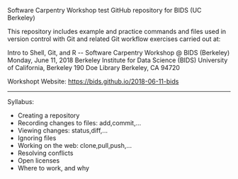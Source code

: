 Software Carpentry Workshop test GitHub repository for BIDS (UC Berkeley)

This repository includes example and practice commands and files used in version
control with Git and related Git workflow exercises carried out at:

Intro to Shell, Git, and R -- Software Carpentry Workshop @ BIDS (Berkeley)
Monday, June 11, 2018
Berkeley Institute for Data Science (BIDS)
University of California, Berkeley
190 Doe Library
Berkeley, CA 94720

Workshopt Website: https://bids.github.io/2018-06-11-bids

---------

Syllabus:

* Creating a repository
* Recording changes to files: add,commit,...
* Viewing changes: status,diff,...
* Ignoring files
* Working on the web: clone,pull,push,...
* Resolving conflicts
* Open licenses
* Where to work, and why


